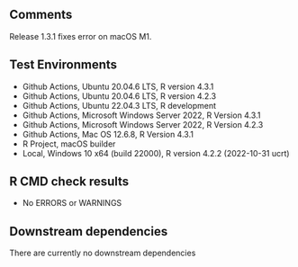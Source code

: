 ## Comments
Release 1.3.1 fixes error on macOS M1.   

## Test Environments
- Github Actions, Ubuntu 20.04.6 LTS, R version 4.3.1
- Github Actions, Ubuntu 20.04.6 LTS, R version 4.2.3
- Github Actions, Ubuntu 22.04.3 LTS, R development
- Github Actions, Microsoft Windows Server 2022, R Version 4.3.1
- Github Actions, Microsoft Windows Server 2022, R Version 4.2.3
- Github Actions, Mac OS 12.6.8, R Version 4.3.1
- R Project, macOS builder
- Local, Windows 10 x64 (build 22000), R version 4.2.2 (2022-10-31 ucrt)

## R CMD check results
- No ERRORS or WARNINGS

## Downstream dependencies
There are currently no downstream dependencies


